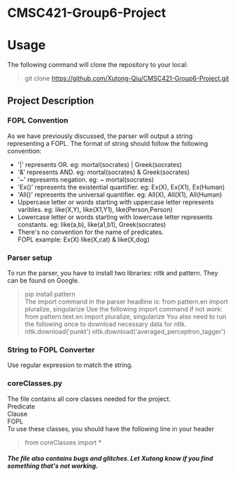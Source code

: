 # CMSC421-Group6-Project

# Usage
The following command will clone the repository to your local:
> git clone https://github.com/Xutong-Qiu/CMSC421-Group6-Project.git
## Project Description

### FOPL Convention
As we have previously discussed, the parser will output a string representing a FOPL. The format of string should follow the following convention:
  * '|' represents OR. eg: mortal(socrates) | Greek(socrates)
  * '&' represents AND. eg: mortal(socrates) & Greek(socrates)
  * '~' represents negation. eg: ~ mortal(socrates)
  * 'Ex()' represents the existential quantifier. eg: Ex(X), Ex(X1), Ex(Human)
  * 'All()' represents the universal quantifier. eg: All(X), All(X1), All(Human)
  * Uppercase letter or words starting with uppercase letter represents varibles. eg: like(X,Y), like(X1,Y1), like(Person,Person)
  * Lowercase letter or words starting with lowercase letter represents constants. eg: like(a,b), like(a1,b1), Greek(socrates)
  * There's no convention for the name of predicates.\
FOPL example: Ex(X) like(X,cat) & like(X,dog)

### Parser setup
To run the parser, you have to install two libraries: nltk and pattern. They can be found on Google.  
> pip install pattern\
The import command in the parser headline is:
> from pattern.en import pluralize, singularize
Use the following import command if not work:
> from pattern.text.en import pluralize, singularize
You also need to run the following once to download necessary data for nltk.
> nltk.download('punkt')
> nltk.download('averaged_perceptron_tagger')
### String to FOPL Converter
  Use regular expression to match the string.




### coreClasses.py
The file contains all core classes needed for the project.\
Predicate\
Clause\
FOPL\
To use these classes, you should have the following line in your header
>from coreClasses import *
>
##### The file also contains bugs and glitches. Let Xutong know if you find something that's not working.



